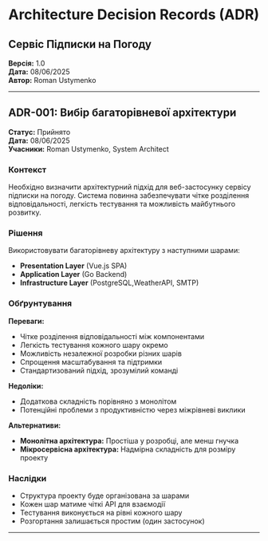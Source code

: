 # Architecture Decision Records (ADR)
## Сервіс Підписки на Погоду

**Версія:** 1.0  
**Дата:** 08/06/2025  
**Автор:** Roman Ustymenko  

---

## ADR-001: Вибір багаторівневої архітектури

**Статус:** Прийнято  
**Дата:** 08/06/2025  
**Учасники:** Roman Ustymenko, System Architect  

### Контекст

Необхідно визначити архітектурний підхід для веб-застосунку сервісу підписки на погоду. Система повинна забезпечувати чітке розділення відповідальності, легкість тестування та можливість майбутнього розвитку.

### Рішення

Використовувати багаторівневу архітектуру з наступними шарами:
- **Presentation Layer** (Vue.js SPA)
- **Application Layer** (Go Backend)
- **Infrastructure Layer** (PostgreSQL,WeatherAPI, SMTP)

### Обґрунтування

**Переваги:**
- Чітке розділення відповідальності між компонентами
- Легкість тестування кожного шару окремо  
- Можливість незалежної розробки різних шарів
- Спрощення масштабування та підтримки
- Стандартизований підхід, зрозумілий команді

**Недоліки:**
- Додаткова складність порівняно з монолітом
- Потенційні проблеми з продуктивністю через міжрівневі виклики

**Альтернативи:**
- **Монолітна архітектура:** Простіша у розробці, але менш гнучка
- **Мікросервісна архітектура:** Надмірна складність для розміру проекту

### Наслідки

- Структура проекту буде організована за шарами
- Кожен шар матиме чіткі API для взаємодії
- Тестування виконується на рівні кожного шару
- Розгортання залишається простим (один застосунок)
---